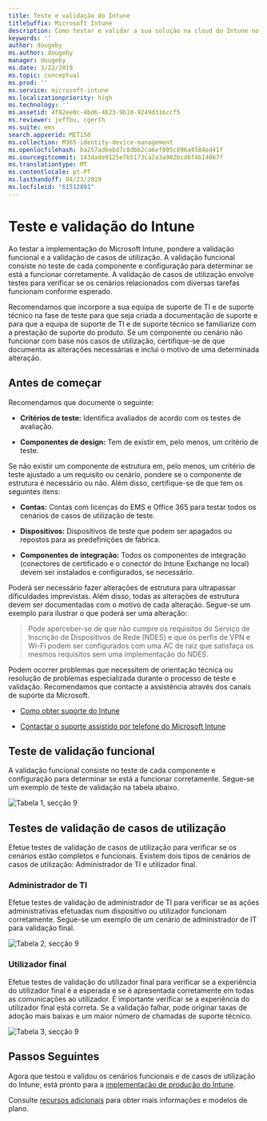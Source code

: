 ```yaml
---
title: Teste e validação do Intune
titleSuffix: Microsoft Intune
description: Como testar e validar a sua solução na cloud do Intune no seu ambiente.
keywords: ''
author: dougeby
ms.author: dougeby
manager: dougeby
ms.date: 3/22/2019
ms.topic: conceptual
ms.prod: ''
ms.service: microsoft-intune
ms.localizationpriority: high
ms.technology: ''
ms.assetid: 4f82ee0c-4bd6-4623-9b10-9249d316ccf5
ms.reviewer: jeffbu, cgerth
ms.suite: ems
search.appverid: MET150
ms.collection: M365-identity-device-management
ms.openlocfilehash: ba257ad6ebd7c8dbb2ca6ef805c896a4584ed41f
ms.sourcegitcommit: 143dade9125e7b5173ca2a3a902bcd6f4b14067f
ms.translationtype: MT
ms.contentlocale: pt-PT
ms.lasthandoff: 04/23/2019
ms.locfileid: "61512891"
---
```

# <a name="intune-testing-and-validation"></a>Teste e validação do Intune

Ao testar a implementação do Microsoft Intune, pondere a validação funcional e a validação de casos de utilização. A validação funcional consiste no teste de cada componente e configuração para determinar se está a funcionar corretamente. A validação de casos de utilização envolve testes para verificar se os cenários relacionados com diversas tarefas funcionam conforme esperado. 

Recomendamos que incorpore a sua equipa de suporte de TI e de suporte técnico na fase de teste para que seja criada a documentação de suporte e para que a equipa de suporte de TI e de suporte técnico se familiarize com a prestação de suporte do produto. Se um componente ou cenário não funcionar com base nos casos de utilização, certifique-se de que documenta as alterações necessárias e inclui o motivo de uma determinada alteração.

## <a name="before-you-begin"></a>Antes de começar

Recomendamos que documente o seguinte:

-   **Critérios de teste:** Identifica avaliados de acordo com os testes de avaliação.

-   **Componentes de design:** Tem de existir em, pelo menos, um critério de teste.

Se não existir um componente de estrutura em, pelo menos, um critério de teste ajustado a um requisito ou cenário, pondere se o componente de estrutura é necessário ou não. Além disso, certifique-se de que tem os seguintes itens:

-   **Contas:** Contas com licenças do EMS e Office 365 para testar todos os cenários de casos de utilização de teste.

-   **Dispositivos:** Dispositivos de teste que podem ser apagados ou repostos para as predefinições de fábrica.

-   **Componentes de integração:** Todos os componentes de integração (conectores de certificado e o conector do Intune Exchange no local) devem ser instalados e configurados, se necessário.

Poderá ser necessário fazer alterações de estrutura para ultrapassar dificuldades imprevistas. Além disso, todas as alterações de estrutura devem ser documentadas com o motivo de cada alteração. Segue-se um exemplo para ilustrar o que poderá ser uma alteração:

<blockquote>Pode aperceber-se de que não cumpre os requisitos do Serviço de Inscrição de Dispositivos de Rede (NDES) e que os perfis de VPN e Wi-Fi podem ser configurados com uma AC de raiz que satisfaça os mesmos requisitos sem uma implementação do NDES.</blockquote>

Podem ocorrer problemas que necessitem de orientação técnica ou resolução de problemas especializada durante o processo de teste e validação. Recomendamos que contacte a assistência através dos canais de suporte da Microsoft.

-   [Como obter suporte do Intune](get-support.md)

-   [Contactar o suporte assistido por telefone do Microsoft Intune](get-support.md)

## <a name="functional-validation-testing"></a>Teste de validação funcional

A validação funcional consiste no teste de cada componente e configuração para determinar se está a funcionar corretamente. Segue-se um exemplo de teste de validação na tabela abaixo.

![Tabela 1, secção 9](./media/section-9-image-1-table.PNG)

## <a name="use-case-validation-testing"></a>Testes de validação de casos de utilização

Efetue testes de validação de casos de utilização para verificar se os cenários estão completos e funcionais. Existem dois tipos de cenários de casos de utilização: Administrador de TI e utilizador final.

### <a name="it-admin"></a>Administrador de TI

Efetue testes de validação de administrador de TI para verificar se as ações administrativas efetuadas num dispositivo ou utilizador funcionam corretamente. Segue-se um exemplo de um cenário de administrador de IT para validação final.

![Tabela 2, secção 9](./media/section-9-image-2-table.PNG)

### <a name="end-user"></a>Utilizador final

Efetue testes de validação do utilizador final para verificar se a experiência do utilizador final é a esperada e se é apresentada corretamente em todas as comunicações ao utilizador. É importante verificar se a experiência do utilizador final está correta. Se a validação falhar, pode originar taxas de adoção mais baixas e um maior número de chamadas de suporte técnico.

![Tabela 3, secção 9](./media/section-9-image-3-table.PNG)

## <a name="next-steps"></a>Passos Seguintes

Agora que testou e validou os cenários funcionais e de casos de utilização do Intune, está pronto para a [implementação de produção do Intune](planning-guide-rollout-plan.md).

Consulte [recursos adicionais](planning-guide-resources.md) para obter mais informações e modelos de plano.
